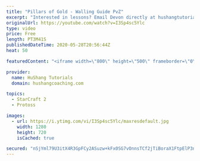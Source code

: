 ```yaml
---
title: "Pillars of Gold - Walling Guide PvZ"
excerpt: "Interested in lessons? Email Devon directly at hushangtutorials@outlook.com ------------------------------------------------------------------------------------------------------- Want to support HuShang Tutorials directly? Patreon is a website where you can contribute a monthly donation that will help"
originalUrl: https://youtube.com/watch?v=I3Sp4sc5Ylc
type: video
price: Free
length: PT3M41S
publishedDateTime: 2020-05-28T20:56:44Z
heat: 50

featuredContent: "<iframe width=\"800\" height=\"500\" frameborder=\"0\" src=\"https://www.youtube.com/embed/I3Sp4sc5Ylc\" allow=\"accelerometer; autoplay; encrypted-media; gyroscope; picture-in-picture\" allowfullscreen></iframe>"

provider:
  name: HuShang Tutorials
  domain: hushangcoaching.com

topics:
  - StarCraft 2
  - Protoss

images:
  - url: https://i.ytimg.com/vi/I3Sp4sc5Ylc/maxresdefault.jpg
    width: 1280
    height: 720
    isCached: true

secured: "nSjYml79U3itX4R3GpFCy2ASuzw+kFx0SG7vOnnsTCf2jTiBoraX1FtpElP3ni1JW6p4lv1gJYy0asu9KTcxFg24ncjKojrPGzzYX+6xnzTiDR/N4N5TkrG6bmab94HhbcP0/ZbNRzt9xUpG0OenB56keh5kQ01SIT2E+upwqZ7G1fNFA4FkIVY33EY6nW7S2lt6v7szgufAFOTliI9///ZIExoGFBbUmKEy/dgqGe9B1/mRLV5OSNIPrA9SYkg1gaq7TfbICGNSbAHBKKoJozpAMlsBNBz+OJigsfngEYKwjDyBUNJc+TqAxcxuC2hx5b/KbBUavPsuL+Ti+caZ+KXqAQuud7f3cyP+HQcwSOHkJvZjK9zHhFd7VKp/IVsLLkGGAkUa2WOR3V4TFXsnbOHrx7RBXEXFJ3Ri3bEZNcI=;/mAd4NQEpA0mJOndwZG4jQ=="
---
```



